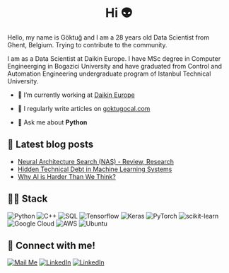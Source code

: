 <h1 align="center">Hi 👽</h1>

Hello, my name is Göktuğ and I am a 28 years old Data Scientist from Ghent, Belgium. Trying to contribute to the community.

I am  as a Data Scientist at Daikin Europe. I have MSc degree in Computer Engineerging in Bogazici University and have graduated from Control and Automation Engineering undergraduate program of Istanbul Technical University.

- 🔭 I’m currently working at [Daikin Europe](https://www.linkedin.com/company/daikin-europe-nv)

- 📝 I regularly write articles on [goktugocal.com](https://www.goktugocal.com)

- 💬 Ask me about **Python**

## 📰 Latest blog posts

- [Neural Architecture Search (NAS) - Review, Research](https://www.goktugocal.com/2023/03/16/Neural-Architecture-Search.html)
- [Hidden Technical Debt in Machine Learning Systems](https://www.goktugocal.com/2023/02/03/Hidden-Technical-Debt-in-Machine-Learning-Systems.html)
- [Why AI is Harder Than We Think?](https://www.goktugocal.com/2022/09/09/Why-AI-is-Harder-Than-We-Think.html)

## 👨‍💻 Stack
![Python](https://img.shields.io/badge/Python-3776AB?style=plastic&logo=python&logoColor=white)
![C++](https://img.shields.io/badge/c++-%2300599C.svg?style=plastic&logo=c%2B%2B&logoColor=white)
![SQL](https://img.shields.io/badge/PostgreSQL-316192?style=plastic&logo=postgresql&logoColor=white)
![Tensorflow](https://img.shields.io/badge/TensorFlow-FF6F00?style=plastic&logo=tensorflow&logoColor=white)
![Keras](https://img.shields.io/badge/Keras-%23D00000.svg?style=plastic&logo=Keras&logoColor=white)
![PyTorch](https://img.shields.io/badge/PyTorch-%23EE4C2C.svg?style=plastic&logo=PyTorch&logoColor=white)
![scikit-learn](https://img.shields.io/badge/scikit--learn-%23F7931E.svg?style=plastic&logo=scikit-learn&logoColor=white)
![Google Cloud](https://img.shields.io/badge/GoogleCloud-%234285F4.svg?style=plastic&logo=google-cloud&logoColor=white)
![AWS](https://img.shields.io/badge/AWS-%23FF9900.svg?style=plastic&logo=amazon-aws&logoColor=white)
![Ubuntu](https://img.shields.io/badge/Ubuntu-E95420?style=plastic&logo=ubuntu&logoColor=white)

## 🔗 Connect with me!
<a href="mailto:goktugocal41@gmail.com" target="_blank"><img alt="Mail Me" src="https://img.shields.io/badge/Gmail-D14836?style=for-the-badge&logo=gmail&logoColor=white" /></a>
<a href="https://www.linkedin.com/in/goktugocal/" target="_blank"><img alt="LinkedIn" src="https://img.shields.io/badge/linkedin-%230077B5.svg?&style=for-the-badge&logo=linkedin&logoColor=white" /></a>
<a href="https://www.instagram.com/goktug.ocal/" target="_blank"><img alt="LinkedIn" src="https://img.shields.io/badge/Instagram-E4405F?style=for-the-badge&logo=instagram&logoColor=white" /></a>

<p align="left">
</p>
